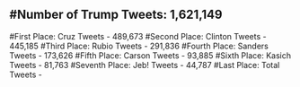 #Number of Trump Tweets: 1,621,149
---
#First Place: Cruz Tweets - 489,673
#Second Place: Clinton Tweets - 445,185
#Third Place: Rubio Tweets - 291,836
#Fourth Place: Sanders Tweets - 173,626
#Fifth Place: Carson Tweets - 93,885
#Sixth Place: Kasich Tweets - 81,763
#Seventh Place: Jeb! Tweets - 44,787
#Last Place: Total Tweets -  
